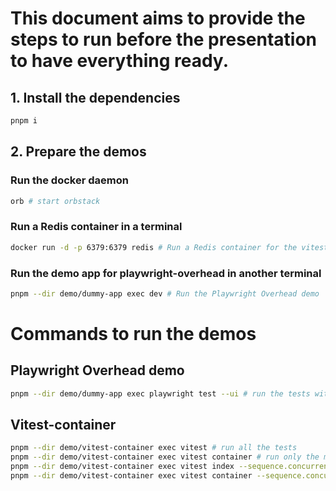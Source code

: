 # This document aims to provide the steps to run before the presentation to have everything ready.

## 1. Install the dependencies
```bash
pnpm i
```

## 2. Prepare the demos
### Run the docker daemon
```bash
orb # start orbstack
```
### Run a Redis container in a terminal
```bash
docker run -d -p 6379:6379 redis # Run a Redis container for the vitest without test containers
```

### Run the demo app for playwright-overhead in another terminal
```bash
pnpm --dir demo/dummy-app exec dev # Run the Playwright Overhead demo
```

# Commands to run the demos
## Playwright Overhead demo
```bash
pnpm --dir demo/dummy-app exec playwright test --ui # run the tests with the playwright UI
```

## Vitest-container
```bash
pnpm --dir demo/vitest-container exec vitest # run all the tests
pnpm --dir demo/vitest-container exec vitest container # run only the mocked tests
pnpm --dir demo/vitest-container exec vitest index --sequence.concurrent # run the tests in parallel
pnpm --dir demo/vitest-container exec vitest container --sequence.concurrent # run the tests in parallel
```

